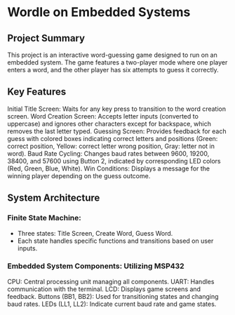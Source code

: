 # Wordle on Embedded Systems
## Project Summary
This project is an interactive word-guessing game designed to run on an embedded system. The game features a two-player mode where one player enters a word, and the other player has six attempts to guess it correctly.

## Key Features
Initial Title Screen: Waits for any key press to transition to the word creation screen.
Word Creation Screen: Accepts letter inputs (converted to uppercase) and ignores other characters except for backspace, which removes the last letter typed.
Guessing Screen: Provides feedback for each guess with colored boxes indicating correct letters and positions (Green: correct position, Yellow: correct letter wrong position, Gray: letter not in word).
Baud Rate Cycling: Changes baud rates between 9600, 19200, 38400, and 57600 using Button 2, indicated by corresponding LED colors (Red, Green, Blue, White).
Win Conditions: Displays a message for the winning player depending on the guess outcome.

## System Architecture
### Finite State Machine:
- Three states: Title Screen, Create Word, Guess Word.
- Each state handles specific functions and transitions based on user inputs.
### Embedded System Components: Utilizing MSP432
CPU: Central processing unit managing all components.
UART: Handles communication with the terminal.
LCD: Displays game screens and feedback.
Buttons (BB1, BB2): Used for transitioning states and changing baud rates.
LEDs (LL1, LL2): Indicate current baud rate and game states.
